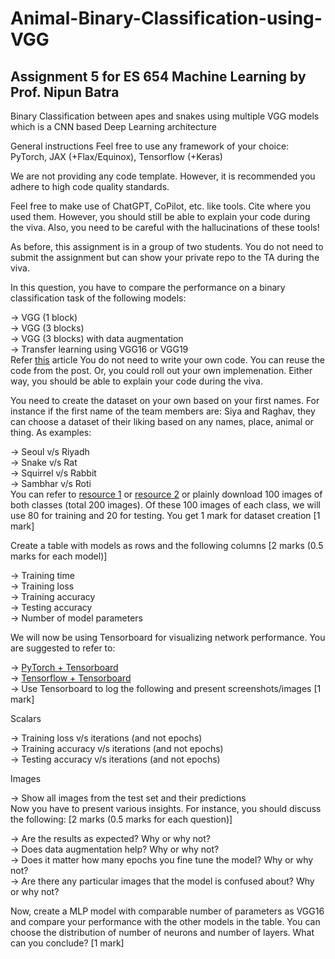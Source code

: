 # Animal-Binary-Classification-using-VGG
## Assignment 5 for ES 654 Machine Learning by Prof. Nipun Batra
Binary Classification between apes and snakes using multiple VGG models which is a CNN based Deep Learning architecture  

General instructions
Feel free to use any framework of your choice: PyTorch, JAX (+Flax/Equinox), Tensorflow (+Keras)  

We are not providing any code template. However, it is recommended you adhere to high code quality standards.  

Feel free to make use of ChatGPT, CoPilot, etc. like tools. Cite where you used them. However, you should still be able to explain your code during the viva. Also, you need to be careful with the hallucinations of these tools!  

As before, this assignment is in a group of two students. You do not need to submit the assignment but can show your private repo to the TA during the viva.  

In this question, you have to compare the performance on a binary classification task of the following models:  

-> VGG (1 block)  
-> VGG (3 blocks)  
-> VGG (3 blocks) with data augmentation  
-> Transfer learning using VGG16 or VGG19  
Refer [this]([url](https://machinelearningmastery.com/how-to-develop-a-convolutional-neural-network-to-classify-photos-of-dogs-and-cats/)) article You do not need to write your own code. You can reuse the code from the post. Or, you could roll out your own implemenation. Either way, you should be able to explain your code during the viva.  

You need to create the dataset on your own based on your first names. For instance if the first name of the team members are: Siya and Raghav, they can choose a dataset of their liking based on any names, place, animal or thing. As examples:  

-> Seoul v/s Riyadh  
-> Snake v/s Rat  
-> Squirrel v/s Rabbit  
-> Sambhar v/s Roti  
You can refer to [resource 1]([url](https://python.plainenglish.io/how-to-automatically-download-bulk-images-for-your-dataset-using-python-f1efffba7a03)) or [resource 2]([url](https://github.com/JorgePoblete/DuckDuckGoImages)) or plainly download 100 images of both classes (total 200 images). Of these 100 images of each class, we will use 80 for training and 20 for testing. You get 1 mark for dataset creation [1 mark]  
  
Create a table with models as rows and the following columns [2 marks (0.5 marks for each model)]  
  
-> Training time  
-> Training loss  
-> Training accuracy  
-> Testing accuracy  
-> Number of model parameters  
  
We will now be using Tensorboard for visualizing network performance. You are suggested to refer to:  
  
-> [PyTorch + Tensorboard]([url](https://www.youtube.com/watch?v=RLqsxWaQdHE))  
-> [Tensorflow + Tensorboard]([url](https://www.youtube.com/watch?v=k7KfYXXrOj0))  
-> Use Tensorboard to log the following and present screenshots/images [1 mark]  
  
Scalars  
  
-> Training loss v/s iterations (and not epochs)  
-> Training accuracy v/s iterations (and not epochs)  
-> Testing accuracy v/s iterations (and not epochs)  
  
Images  
  
-> Show all images from the test set and their predictions  
Now you have to present various insights. For instance, you should discuss the following: [2 marks (0.5 marks for each question)]  
  
-> Are the results as expected? Why or why not?  
-> Does data augmentation help? Why or why not?  
-> Does it matter how many epochs you fine tune the model? Why or why not?  
-> Are there any particular images that the model is confused about? Why or why not?  
  
Now, create a MLP model with comparable number of parameters as VGG16 and compare your performance with the other models in the table. You can choose the distribution of number of neurons and number of layers. What can you conclude? [1 mark]  
